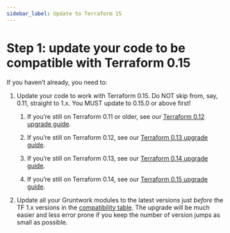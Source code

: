 ```yaml
---
sidebar_label: Update to Terraform 15
---
```


# Step 1: update your code to be compatible with Terraform 0.15

If you haven’t already, you need to:

1.  Update your code to work with Terraform 0.15. Do NOT skip from, say, 0.11, straight to 1.x. You MUST update to
    0.15.0 or above first!

    1.  If you’re still on Terraform 0.11 or older, see our
        [Terraform 0.12 upgrade guide](../../terraform-12).

    2.  If you’re still on Terraform 0.12, see our
        [Terraform 0.13 upgrade guide](../../terraform-13).

    3.  If you’re still on Terraform 0.13, see our
        [Terraform 0.14 upgrade guide](../../terraform-14).

    4.  If you’re still on Terraform 0.14, see our
        [Terraform 0.15 upgrade guide](../../terraform-15).

2.  Update all your Gruntwork modules to the latest versions just _before_ the TF 1.x versions in the [compatibility
    table](/docs/guides/stay-up-to-date/terraform/terraform-1.x/deployment-walkthrough/step-2-update-references-to-the-gruntwork-infrastructure-as-code-library#version-compatibility-table). The upgrade will be much easier and less error prone if you keep the number of version jumps as small
    as possible.
